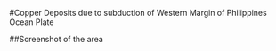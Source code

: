 #Copper Deposits due to subduction of Western Margin of Philippines Ocean Plate

##Screenshot of the area
